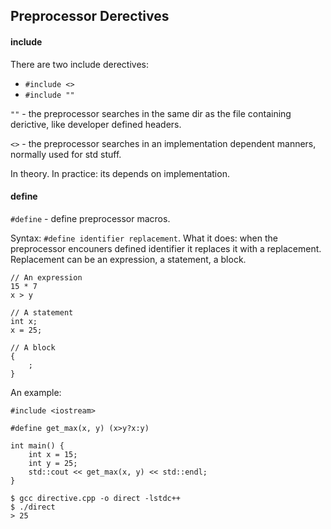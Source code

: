 ## Preprocessor Derectives

#### include

There are two include derectives:

- `#include <>`
- `#include ""`

`""` - the preprocessor searches in the same dir as the file containing derictive, like developer defined headers.

`<>` - the preprocessor searches in an implementation dependent manners, normally used for std stuff.

In theory. In practice: its depends on implementation.


#### define

`#define` - define preprocessor macros.

Syntax: `#define identifier replacement`. What it does: when the preprocessor encouners defined identifier it replaces it with a replacement. Replacement can be an expression, a statement, a block.

```
// An expression
15 * 7
x > y

// A statement
int x;
x = 25;

// A block
{
	;
}
```

An example:

```
#include <iostream>

#define get_max(x, y) (x>y?x:y)

int main() {
	int x = 15;
	int y = 25;
	std::cout << get_max(x, y) << std::endl;
}
```

```
$ gcc directive.cpp -o direct -lstdc++
$ ./direct
> 25
```